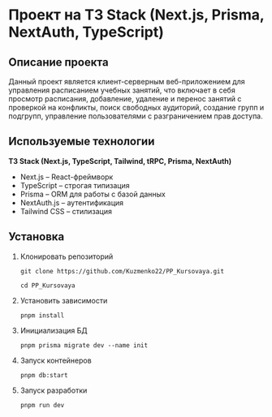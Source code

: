 # Проект на T3 Stack (Next.js, Prisma, NextAuth, TypeScript)

## Описание проекта
Данный проект является клиент-серверным веб-приложением для управления расписанием учебных занятий, что включает в себя просмотр расписания, добавление, удаление и перенос занятий с проверкой на конфликты, поиск свободных аудиторий, создание групп и подгрупп, управление пользователями с разграничением прав доступа.

## Используемые технологии
**T3 Stack (Next.js, TypeScript, Tailwind, tRPC, Prisma, NextAuth)**
- Next.js – React-фреймворк
- TypeScript – строгая типизация
- Prisma – ORM для работы с базой данных
- NextAuth.js – аутентификация
- Tailwind CSS – стилизация

## Установка
1) Клонировать репозиторий

   ``git clone https://github.com/Kuzmenko22/PP_Kursovaya.git``
   
   ``cd PP_Kursovaya``
3) Установить зависимости
   
   ``pnpm install``
5) Инициализация БД
   
   ``pnpm prisma migrate dev --name init``
7) Запуск контейнеров
   
   ``pnpm db:start``
9) Запуск разработки
    
   ``pnpm run dev``

